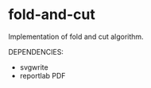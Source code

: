 fold-and-cut
============

Implementation of fold and cut algorithm.

DEPENDENCIES:
- svgwrite
- reportlab PDF


